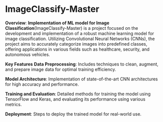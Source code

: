 # ImageClassify-Master
**Overview**:
**Implementation of ML model for Image Classification**(ImageClassify-Master) is a project focused on the development and implementation of a robust machine learning model for image classification. Utilizing Convolutional Neural Networks (CNNs), the project aims to accurately categorize images into predefined classes, offering applications in various fields such as healthcare, security, and autonomous vehicles.

**Key Features**
**Data Preprocessing**: Includes techniques to clean, augment, and prepare image data for optimal training efficiency.

**Model Architecture**: Implementation of state-of-the-art CNN architectures for high accuracy and performance.

**Training and Evaluation**: Detailed methods for training the model using TensorFlow and Keras, and evaluating its performance using various metrics.

**Deployment**: Steps to deploy the trained model for real-world use.
